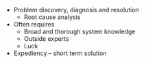 - Problem discovery, diagnosis and resolution  
	- Root cause analysis   
- Often requires  
	- Broad and thorough system knowledge  
	- Outside experts  
	- Luck  
- Expediency – short term solution  